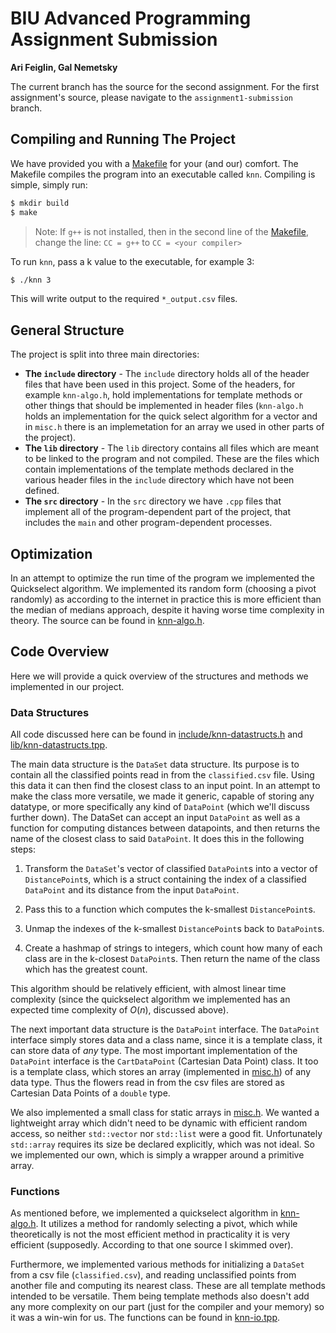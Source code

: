 # BIU Advanced Programming Assignment Submission
**Ari Feiglin, Gal Nemetsky**

The current branch has the source for the second assignment.
For the first assignment's source, please navigate to the `assignment1-submission` branch.

## Compiling and Running The Project

We have provided you with a [Makefile](./Makefile) for your (and our) comfort.
The Makefile compiles the program into an executable called `knn`.
Compiling is simple, simply run:

```bash
$ mkdir build
$ make
```

> Note: If `g++` is not installed, then in the second line of the [Makefile](./Makefile), change the line: `CC = g++` to `CC = <your compiler>`

To run `knn`, pass a k value to the executable, for example 3:

```bash
$ ./knn 3
```

This will write output to the required `*_output.csv` files.


## General Structure

The project is split into three main directories:

+ **The `include` directory** - 
    The `include` directory holds all of the header files that have been used in this project.
    Some of the headers, for example `knn-algo.h`, hold implementations for template methods or other things that should be implemented in header files (`knn-algo.h` holds an implementation for the quick select algorithm for a vector and in `misc.h` there is an implemetation for an array we used in other parts of the project).
+ **The `lib` directory** - 
    The `lib` directory contains all files which are meant to be linked to the program and not compiled.
    These are the files which contain implementations of the template methods declared in the various header files in the `include` directory which have not been defined.
+ **The `src` directory** - 
    In the `src` directory we have `.cpp` files that implement all of the program-dependent part of the project, that includes the `main` and other program-dependent processes.

## Optimization

In an attempt to optimize the run time of the program we implemented the Quickselect algorithm.
We implemented its random form (choosing a pivot randomly) as according to the internet in practice this is more efficient than the median of medians approach, despite it having worse time complexity in theory.
The source can be found in [knn-algo.h](./include/knn-algo.h).

## Code Overview

Here we will provide a quick overview of the structures and methods we implemented in our project.

### Data Structures

All code discussed here can be found in [include/knn-datastructs.h](include/knn-datastructs.h) and [lib/knn-datastructs.tpp](lib/knn-datastructs.tpp).

The main data structure is the `DataSet` data structure.
Its purpose is to contain all the classified points read in from the `classified.csv` file.
Using this data it can then find the closest class to an input point.
In an attempt to make the class more versatile, we made it generic, capable of storing any datatype, or more specifically any kind of `DataPoint` (which we'll discuss further down).
The DataSet can accept an input `DataPoint` as well as a function for computing distances between datapoints, and then returns the name of the closest class to said `DataPoint`.
It does this in the following steps:

1.
    Transform the `DataSet`'s vector of classified `DataPoint`s into a vector of `DistancePoint`s, which is a struct containing the index of a classified `DataPoint` and its distance from
    the input `DataPoint`.
2.
    Pass this to a function which computes the k-smallest `DistancePoint`s.

3.
    Unmap the indexes of the k-smallest `DistancePoint`s back to `DataPoint`s.

4.
    Create a hashmap of strings to integers, which count how many of each class are in the k-closest `DataPoint`s.
    Then return the name of the class which has the greatest count.

This algorithm should be relatively efficient, with almost linear time complexity (since the quickselect algorithm we implemented has an expected time complexity of $O(n)$, discussed above).

The next important data structure is the `DataPoint` interface.
The `DataPoint` interface simply stores data and a class name, since it is a template class, it can store data of *any* type.
The most important implementation of the `DataPoint` interface is the `CartDataPoint` (Cartesian Data Point) class.
It too is a template class, which stores an array (implemented in [misc.h](./include/misc.h)) of any data type.
Thus the flowers read in from the csv files are stored as Cartesian Data Points of a `double` type.

We also implemented a small class for static arrays in [misc.h](./include/misc.h).
We wanted a lightweight array which didn't need to be dynamic with efficient random access, so neither `std::vector` nor `std::list` were a good fit.
Unfortunately `std::array` requires its size be declared explicitly, which was not ideal.
So we implemented our own, which is simply a wrapper around a primitive array.

### Functions

As mentioned before, we implemented a quickselect algorithm in [knn-algo.h](./include/knn-algo.h).
It utilizes a method for randomly selecting a pivot, which while theoretically is not the most efficient method in practicality it is very efficient (supposedly. According to that one source I skimmed over).

Furthermore, we implemented various methods for initializing a `DataSet` from a csv file (`classified.csv`), and reading unclassified points from another file and computing its nearest class.
These are all template methods intended to be versatile.
Them being template methods also doesn't add any more complexity on our part (just for the compiler and your memory) so it was a win-win for us.
The functions can be found in [knn-io.tpp](./lib/knn-io.tpp).


